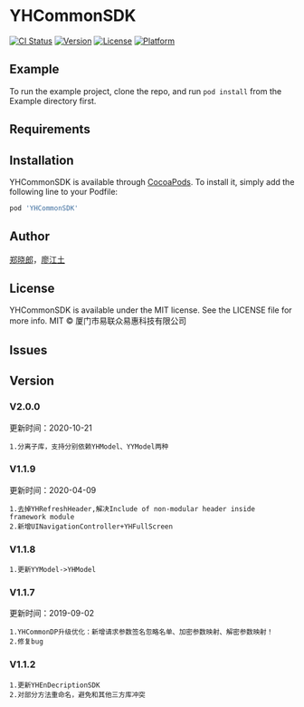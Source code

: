 # YHCommonSDK

[![CI Status](https://img.shields.io/travis/YH/YHCommonSDK.svg?style=flat)](https://travis-ci.org/YH/YHCommonSDK)
[![Version](https://img.shields.io/cocoapods/v/YHCommonSDK.svg?style=flat)](https://cocoapods.org/pods/YHCommonSDK)
[![License](https://img.shields.io/cocoapods/l/YHCommonSDK.svg?style=flat)](https://cocoapods.org/pods/YHCommonSDK)
[![Platform](https://img.shields.io/cocoapods/p/YHCommonSDK.svg?style=flat)](https://cocoapods.org/pods/YHCommonSDK)


## Example

To run the example project, clone the repo, and run `pod install` from the Example directory first.

## Requirements

## Installation

YHCommonSDK is available through [CocoaPods](https://cocoapods.org). To install
it, simply add the following line to your Podfile:

```ruby
pod 'YHCommonSDK'
```

## Author


[郑晓郎](2037720738@qq.com)，[廖江土](42318168@qq.com)



## License

YHCommonSDK is available under the MIT license. See the LICENSE file for more info.
MIT © 厦门市易联众易惠科技有限公司


## Issues


## Version


### V2.0.0

更新时间：2020-10-21

```
1.分离子库，支持分别依赖YHModel、YYModel两种
```

### V1.1.9

更新时间：2020-04-09

```
1.去掉YHRefreshHeader,解决Include of non-modular header inside framework module
2.新增UINavigationController+YHFullScreen
```

### V1.1.8

```
1.更新YYModel->YHModel
```

### V1.1.7

更新时间：2019-09-02

```
1.YHCommonDP升级优化：新增请求参数签名忽略名单、加密参数映射、解密参数映射！
2.修复bug
```

### V1.1.2

```
1.更新YHEnDecriptionSDK
2.对部分方法重命名，避免和其他三方库冲突
```
